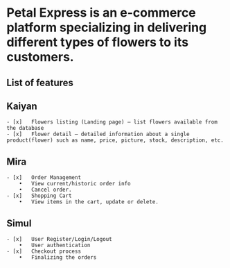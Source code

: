 # Petal Express is an e-commerce platform specializing in delivering different types of flowers to its customers. 

## 	List of features 
  ## Kaiyan
    - [x]	Flowers listing (Landing page) – list flowers available from the database
    - [x]	Flower detail – detailed information about a single product(flower) such as name, price, picture, stock, description, etc.
  ## Mira
    - [x]	Order Management 
        •	View current/historic order info
        •	Cancel order.
    - [x]	Shopping Cart
        •	View items in the cart, update or delete.
  ## Simul
    - [x]	User Register/Login/Logout
        •	User authentication
    - [x]	Checkout process
        •	Finalizing the orders

